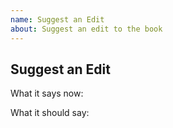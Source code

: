 ```yaml
---
name: Suggest an Edit
about: Suggest an edit to the book
---
```


## Suggest an Edit

What it says now:

What it should say:
